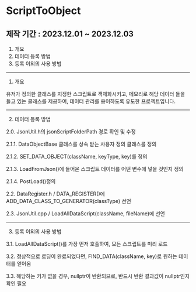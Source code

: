 # ScriptToObject

## 제작 기간 : 2023.12.01 ~ 2023.12.03

1. 개요
2. 데이터 등록 방법
3. 등록 이외의 사용 방법

---

1. 개요

유저가 정의한 클래스를 지정한 스크립트로 객체화시키고, 메모리로 해당 데이터 들을 들고 있는 클래스를 제공하여, 데이터 관리를 용이하도록 유도한 프로젝트입니다.

---

2. 데이터 등록 방법

2.0. JsonUtil.h의 jsonScriptFolderPath 경로 확인 및 수정

2.1.1. DataObjectBase 클래스를 상속 받는 사용자 정의 클래스를 정의

2.1.2. SET_DATA_OBJECT(className, keyType, key)를 정의

2.1.3. LoadFromJson()에 들어온 스크립트 데이터를 어떤 변수에 넣을 것인지 정의

2.1.4. PostLoad()정의

2.2. DataRegister.h / DATA_REGISTER()에 ADD_DATA_CLASS_TO_GENERATOR(classType) 선언

2.3. JsonUtil.cpp / LoadAllDataScript(className, fileName)에 선언

---

3. 등록 이외의 사용 방법

3.1. LoadAllDataScript()를 가장 먼저 호출하여, 모든 스크립트를 미리 로드

3.2. 정상적으로 로딩이 완료되었다면, FIND_DATA(className, key)로 원하는 데이터를 얻어옴

3.3. 해당하는 키가 없을 경우, nullptr이 반환되므로, 반드시 반환 결과값이 nullptr인지 확인 필요
